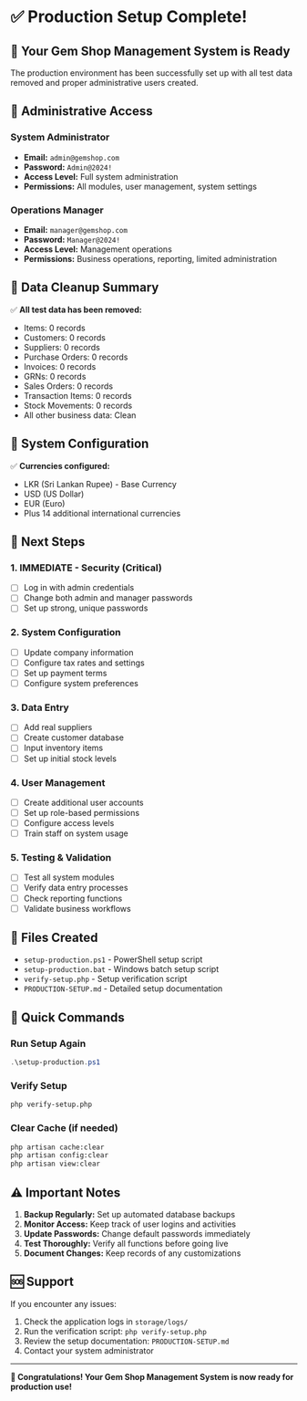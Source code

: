 # ✅ Production Setup Complete!

## 🎉 Your Gem Shop Management System is Ready

The production environment has been successfully set up with all test data removed and proper administrative users created.

## 🔐 Administrative Access

### System Administrator
- **Email:** `admin@gemshop.com`
- **Password:** `Admin@2024!`
- **Access Level:** Full system administration
- **Permissions:** All modules, user management, system settings

### Operations Manager
- **Email:** `manager@gemshop.com`
- **Password:** `Manager@2024!`
- **Access Level:** Management operations
- **Permissions:** Business operations, reporting, limited administration

## 🧹 Data Cleanup Summary

✅ **All test data has been removed:**
- Items: 0 records
- Customers: 0 records  
- Suppliers: 0 records
- Purchase Orders: 0 records
- Invoices: 0 records
- GRNs: 0 records
- Sales Orders: 0 records
- Transaction Items: 0 records
- Stock Movements: 0 records
- All other business data: Clean

## 💱 System Configuration

✅ **Currencies configured:**
- LKR (Sri Lankan Rupee) - Base Currency
- USD (US Dollar)
- EUR (Euro)
- Plus 14 additional international currencies

## 🚀 Next Steps

### 1. **IMMEDIATE - Security (Critical)**
- [ ] Log in with admin credentials
- [ ] Change both admin and manager passwords
- [ ] Set up strong, unique passwords

### 2. **System Configuration**
- [ ] Update company information
- [ ] Configure tax rates and settings
- [ ] Set up payment terms
- [ ] Configure system preferences

### 3. **Data Entry**
- [ ] Add real suppliers
- [ ] Create customer database
- [ ] Input inventory items
- [ ] Set up initial stock levels

### 4. **User Management**
- [ ] Create additional user accounts
- [ ] Set up role-based permissions
- [ ] Configure access levels
- [ ] Train staff on system usage

### 5. **Testing & Validation**
- [ ] Test all system modules
- [ ] Verify data entry processes
- [ ] Check reporting functions
- [ ] Validate business workflows

## 📁 Files Created

- `setup-production.ps1` - PowerShell setup script
- `setup-production.bat` - Windows batch setup script
- `verify-setup.php` - Setup verification script
- `PRODUCTION-SETUP.md` - Detailed setup documentation

## 🔧 Quick Commands

### Run Setup Again
```powershell
.\setup-production.ps1
```

### Verify Setup
```bash
php verify-setup.php
```

### Clear Cache (if needed)
```bash
php artisan cache:clear
php artisan config:clear
php artisan view:clear
```

## ⚠️ Important Notes

1. **Backup Regularly:** Set up automated database backups
2. **Monitor Access:** Keep track of user logins and activities
3. **Update Passwords:** Change default passwords immediately
4. **Test Thoroughly:** Verify all functions before going live
5. **Document Changes:** Keep records of any customizations

## 🆘 Support

If you encounter any issues:
1. Check the application logs in `storage/logs/`
2. Run the verification script: `php verify-setup.php`
3. Review the setup documentation: `PRODUCTION-SETUP.md`
4. Contact your system administrator

---

**🎊 Congratulations! Your Gem Shop Management System is now ready for production use!**
